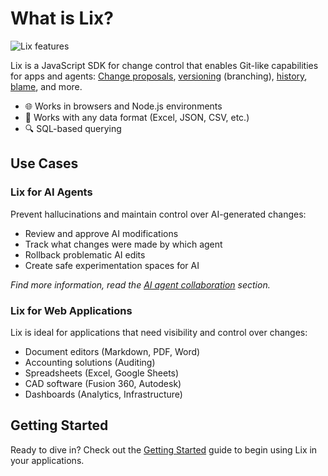 # What is Lix?

![Lix features](/lix-features.svg)

Lix is a JavaScript SDK for change control that enables Git-like capabilities for apps and agents: [Change proposals](/guide/features/change-proposals.md), [versioning](/guide/features/versions.md) (branching), [history](/guide/features/history.md), [blame](/guide/features/attribution.md), and more.

- 🌐 Works in browsers and Node.js environments
- 🔌 Works with any data format (Excel, JSON, CSV, etc.)
- 🔍 SQL-based querying

## Use Cases

### Lix for AI Agents

Prevent hallucinations and maintain control over AI-generated changes:

- Review and approve AI modifications
- Track what changes were made by which agent
- Rollback problematic AI edits
- Create safe experimentation spaces for AI

_Find more information, read the [AI agent collaboration](/guide/ai-agent-collaboration.md) section._

### Lix for Web Applications

Lix is ideal for applications that need visibility and control over changes:

- Document editors (Markdown, PDF, Word)
- Accounting solutions (Auditing)
- Spreadsheets (Excel, Google Sheets)
- CAD software (Fusion 360, Autodesk)
- Dashboards (Analytics, Infrastructure)

## Getting Started

Ready to dive in? Check out the [Getting Started](/guide/getting-started) guide to begin using Lix in your applications.